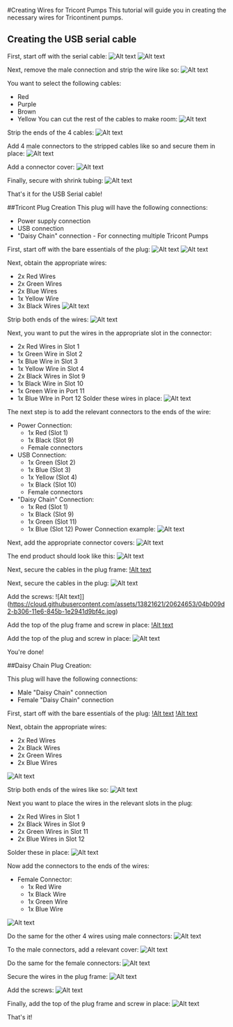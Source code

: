 #Creating Wires for Tricont Pumps
This tutorial will guide you in creating the necessary wires for Tricontinent pumps.

## Creating the USB serial cable
First, start off with the serial cable:
![Alt text](https://cloud.githubusercontent.com/assets/13821621/20624073/af088566-b302-11e6-9ff5-dcc78fa5377e.jpg)
![Alt text](https://cloud.githubusercontent.com/assets/13821621/20624093/d0258050-b302-11e6-8cfb-ea045c92cc3d.jpg)

Next, remove the male connection and strip the wire like so:
![Alt text](https://cloud.githubusercontent.com/assets/13821621/20624128/051623d2-b303-11e6-92b6-9d59cd438390.jpg)

You want to select the following cables:
* Red
* Purple
* Brown
* Yellow
You can cut the rest of the cables to make room:
![Alt text](https://cloud.githubusercontent.com/assets/13821621/20624174/480d0b60-b303-11e6-97c9-bade09989111.jpg)

Strip the ends of the 4 cables:
![Alt text](https://cloud.githubusercontent.com/assets/13821621/20624202/795c3d1c-b303-11e6-80d9-5b05fe74d32d.jpg)

Add 4 male connectors to the stripped cables like so and secure them in place:
![Alt text](https://cloud.githubusercontent.com/assets/13821621/20624224/9be7cf68-b303-11e6-8bb0-f6a5000236ec.jpg)

Add a connector cover:
![Alt text](https://cloud.githubusercontent.com/assets/13821621/20624248/bca5dde4-b303-11e6-824e-369b6d6353c1.jpg)

Finally, secure with shrink tubing:
![Alt text](https://cloud.githubusercontent.com/assets/13821621/20624261/d1301748-b303-11e6-9c41-402f9634b462.jpg)

That's it for the USB Serial cable!

##Tricont Plug Creation
This plug will have the following connections:
* Power supply connection
* USB connection
* "Daisy Chain" connection - For connecting multiple Tricont Pumps

First, start off with the bare essentials of the plug:
![Alt text](https://cloud.githubusercontent.com/assets/13821621/20624309/0cd02fe0-b304-11e6-87fd-5d700ea70707.jpg)
![Alt text](https://cloud.githubusercontent.com/assets/13821621/20624316/12da0514-b304-11e6-86da-c3017c2e1116.jpg)

Next, obtain the appropriate wires:
* 2x Red Wires
* 2x Green Wires
* 2x Blue Wires
* 1x Yellow Wire
* 3x Black Wires
![Alt text](https://cloud.githubusercontent.com/assets/13821621/20624353/5c2cee84-b304-11e6-9f45-583f003c4c1a.jpg)

Strip both ends of the wires:
![Alt text](https://cloud.githubusercontent.com/assets/13821621/20624358/62fbe4b8-b304-11e6-8550-c95df7f7c4e7.jpg)

Next, you want to put the wires in the appropriate slot in the connector:
* 2x Red Wires in Slot 1
* 1x Green Wire in Slot 2
* 1x Blue Wire in Slot 3
* 1x Yellow Wire in Slot 4
* 2x Black Wires in Slot 9
* 1x Black Wire in Slot 10
* 1x Green Wire in Port 11
* 1x Blue WIre in Port 12
Solder these wires in place:
![Alt text](https://cloud.githubusercontent.com/assets/13821621/20624426/d2ef74d8-b304-11e6-94df-a13af09f7c85.jpg)

The next step is to add the relevant connectors to the ends of the wire:
* Power Connection:
	* 1x Red (Slot 1)
	* 1x Black (Slot 9)
	* Female connectors
* USB Connection:
	* 1x Green (Slot 2)
	* 1x Blue (Slot 3)
	* 1x Yellow (Slot 4)
	* 1x Black (Slot 10)
	* Female connectors
* "Daisy Chain" Connection:
	* 1x Red (Slot 1)
	* 1x Black (Slot 9)
	* 1x Green (Slot 11)
	* 1x Blue (Slot 12)
Power Connection example:
![Alt text](https://cloud.githubusercontent.com/assets/13821621/20624570/9176d392-b305-11e6-9824-803e5b6774ef.jpg)

Next, add the appropriate connector covers:
![Alt text](https://cloud.githubusercontent.com/assets/13821621/20624599/b86a70c6-b305-11e6-853b-d92b0d85d063.jpg)

The end product should look like this:
![Alt text](https://cloud.githubusercontent.com/assets/13821621/20624623/daac7e7c-b305-11e6-997c-00012513319a.jpg)


Next, secure the cables in the plug frame:
[!Alt text](https://cloud.githubusercontent.com/assets/13821621/20624641/f811d2dc-b305-11e6-869f-64f2df741181.jpg)

Next, secure the cables in the plug:
![Alt text](https://cloud.githubusercontent.com/assets/13821621/20624641/f811d2dc-b305-11e6-869f-64f2df741181.jpg)


Add the screws:
![Alt text]](https://cloud.githubusercontent.com/assets/13821621/20624653/04b009d2-b306-11e6-845b-1e2941d9bf4c.jpg)


Add the top of the plug frame and screw in place:
[!Alt text](https://cloud.githubusercontent.com/assets/13821621/20624673/20d1768c-b306-11e6-8a02-7ea1f0d7de85.jpg)

Add the top of the plug and screw in place:
![Alt text](https://cloud.githubusercontent.com/assets/13821621/20624673/20d1768c-b306-11e6-8a02-7ea1f0d7de85.jpg)

You're done!

##Daisy Chain Plug Creation:

This plug will have the following connections:
* Male "Daisy Chain" connection
* Female "Daisy Chain" connection

First, start off with the bare essentials of the plug:
[!Alt text](https://cloud.githubusercontent.com/assets/13821621/20624309/0cd02fe0-b304-11e6-87fd-5d700ea70707.jpg)
[!Alt text](https://cloud.githubusercontent.com/assets/13821621/20624316/12da0514-b304-11e6-86da-c3017c2e1116.jpg)

Next, obtain the appropriate wires:
* 2x Red Wires
* 2x Black Wires
* 2x Green Wires
* 2x Blue Wires

![Alt text](https://cloud.githubusercontent.com/assets/13821621/20626897/8e64493c-b314-11e6-829b-dcdb1e6703a5.jpg)

Strip both ends of the wires like so:
![Alt text](https://cloud.githubusercontent.com/assets/13821621/20626902/95c7165a-b314-11e6-957b-7af67719cf40.jpg)

Next you want to place the wires in the relevant slots in the plug:
* 2x Red Wires in Slot 1
* 2x Black Wires in Slot 9
* 2x Green Wires in Slot 11
* 2x Blue Wires in Slot 12

Solder these in place:
![Alt text](https://cloud.githubusercontent.com/assets/13821621/20626956/e8d88f7c-b314-11e6-95cc-4b1ce90644ee.jpg)

Now add the connectors to the ends of the wires:
* Female Connector:
	* 1x Red Wire
	* 1x Black Wire
	* 1x Green Wire
	* 1x Blue Wire

![Alt text](https://cloud.githubusercontent.com/assets/13821621/20626960/eede17d4-b314-11e6-90f3-8964fe796e7a.jpg)

Do the same for the other 4 wires using male connectors:
![Alt text](https://cloud.githubusercontent.com/assets/13821621/20627003/2f6c6cce-b315-11e6-91a0-2519b2e5c93b.jpg)

To the male connectors, add a relevant cover:
![Alt text](https://cloud.githubusercontent.com/assets/13821621/20627014/3f83d8b8-b315-11e6-8a45-d569ce421184.jpg)

Do the same for the female connectors:
![Alt text](https://cloud.githubusercontent.com/assets/13821621/20627027/5d0861e2-b315-11e6-9528-32df76033d80.jpg)

Secure the wires in the plug frame:
![Alt text](https://cloud.githubusercontent.com/assets/13821621/20627032/666b4902-b315-11e6-9cc3-2e9cae75de82.jpg)

Add the screws:
![Alt text](https://cloud.githubusercontent.com/assets/13821621/20627038/7a919c74-b315-11e6-99f5-3e21e1189549.jpg)

Finally, add the top of the plug frame and screw in place:
![Alt text](https://cloud.githubusercontent.com/assets/13821621/20627064/91341984-b315-11e6-9c69-e9f72557d489.jpg)

That's it!

